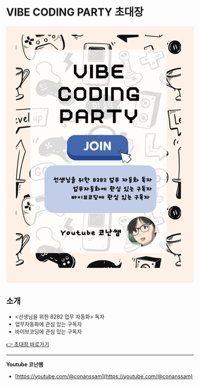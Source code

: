 ﻿# VIBE CODING PARTY 초대장

![미리보기](image/code/1749780046298.png)

## 소개
- <선생님을 위한 8282 업무 자동화> 독자
- 업무자동화에 관심 있는 구독자
- 바이브코딩에 관심 있는 구독자

[👉 초대장 바로가기](https://jkf87.github.io/invitation-vibecoding/)

---

**Youtube 코난쌤**
- [https://youtube.com/@conanssam](https://youtube.com/@conanssam)
